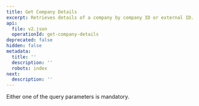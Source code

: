 ```yaml
---
title: Get Company Details
excerpt: Retrieves details of a company by company ID or external ID.
api:
  file: v2.json
  operationId: get-company-details
deprecated: false
hidden: false
metadata:
  title: ''
  description: ''
  robots: index
next:
  description: ''
---
```

<Note title="Note">
Either one of the query parameters is mandatory.
</Note>